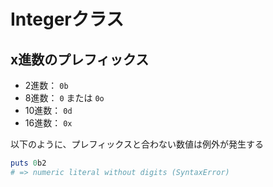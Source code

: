 # Integerクラス

## x進数のプレフィックス

- 2進数： `0b`
- 8進数： `0` または `0o`
- 10進数： `0d`
- 16進数： `0x`

以下のように、プレフィックスと合わない数値は例外が発生する

```ruby
puts 0b2
# => numeric literal without digits (SyntaxError)
```
